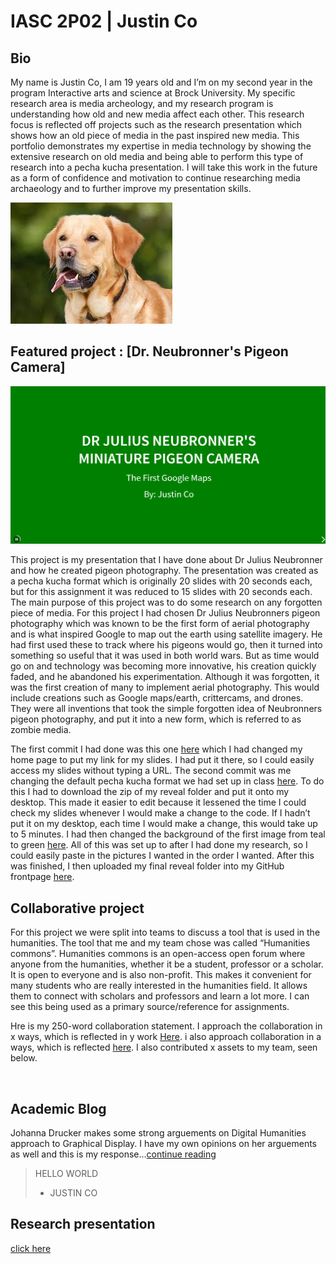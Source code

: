 # IASC 2P02 | Justin Co

## Bio

My name is Justin Co, I am 19 years old and I’m on my second year in the program Interactive arts and science at Brock University. My specific research area is media archeology, and my research program is understanding how old and new media affect each other. This research focus is reflected off projects such as the research presentation which shows how an old piece of media in the past inspired new media. This portfolio demonstrates my expertise in media technology by showing the extensive research on old media and being able to perform this type of research into a pecha kucha presentation. I will take this work in the future as a form of confidence and motivation to continue researching media archaeology and to further improve my presentation skills. 

![](Images/dog.jpg)

## Featured project : [Dr. Neubronner's Pigeon Camera] 
![](images/featured.jpg)

This project is my presentation that I have done about Dr Julius Neubronner and how he created pigeon photography. The presentation was created as a pecha kucha format which is originally 20 slides with 20 seconds each, but for this assignment it was reduced to 15 slides with 20 seconds each. The main purpose of this project was to do some research on any forgotten piece of media. For this project I had chosen Dr Julius Neubronners pigeon photography which was known to be the first form of aerial photography and is what inspired Google to map out the earth using satellite imagery. He had first used these to track where his pigeons would go, then it turned into something so useful that it was used in both world wars. But as time would go on and technology was becoming more innovative, his creation quickly faded, and he abandoned his experimentation. Although it was forgotten, it was the first creation of many to implement aerial photography. This would include creations such as Google maps/earth, crittercams, and drones. They were all inventions that took the simple forgotten idea of Neubronners pigeon photography, and put it into a new form, which is referred to as zombie media. 


The first commit I had done was this one [here](https://github.com/JustinCo13/IASC-2P02/commit/4bda4ed01e6573516886aa86215d3c6051fa8b1b) which I had changed my home page to put my link for my slides. I had put it there, so I could easily access my slides without typing a URL. The second commit was me changing the default pecha kucha format we had set up in class [here](https://github.com/JustinCo13/IASC-2P02/commit/6f691b405e61b21503d5a85139b6cdc89207aaa5). To do this I had to download the zip of my reveal folder and put it onto my desktop. This made it easier to edit because it lessened the time I could check my slides whenever I would make a change to the code. If I hadn’t put it on my desktop, each time I would make a change, this would take up to 5 minutes. I had then changed the background of the first image from teal to green [here](https://github.com/JustinCo13/IASC-2P02/commit/55d139fa416881a2ebedee9270e23b28ec7e944b). All of this was set up to after I had done my research, so I could easily paste in the pictures I wanted in the order I wanted. After this was finished, I then uploaded my final reveal folder into my GitHub frontpage [here](https://github.com/JustinCo13/IASC-2P02/commit/b4ed9885ef0e220d8633b1117bc1e7a137fc14f8). 


## Collaborative project

For this project we were split into teams to discuss a tool that is used in the humanities. The tool that me and my team chose was called “Humanities commons”. Humanities commons is an open-access open forum where anyone from the humanities, whether it be a student, professor or a scholar. It is open to everyone and is also non-profit. This makes it convenient for many students who are really interested in the humanities field. It allows them to connect with scholars and professors and learn a lot more. I can see this being used as a primary source/reference for assignments.

Hre is my 250-word collaboration statement. I approach the collaboration in x ways, which is reflected in y work [Here](). i also approach collaboration in a ways, which is reflected [here](). I also contributed x assets to my team, seen below.


![]()


## Academic Blog
Johanna Drucker makes some strong arguements on Digital Humanities approach to Graphical Display.
I have my own opinions on her arguements as well and this is my response...[continue reading](https://justinco13.github.io/IASC-2P02/blog)

> HELLO WORLD
> - JUSTIN CO

## Research presentation
[click here](https://justinco13.github.io/IASC-2P02/reveal/index.html)
